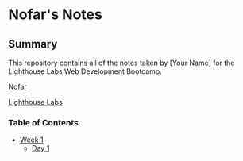 # Nofar's Notes

## Summary 
This repository contains all of the notes taken by [Your Name] for the Lighthouse Labs Web Development Bootcamp.

[Nofar](https://github.com/NofarCodes) 

[Lighthouse Labs](https://www.lighthouselabs.ca/en)

### Table of Contents
* [Week 1](/Week_1)
  * [Day 1](Day_1)
  
   